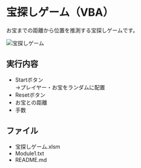# 宝探しゲーム（VBA）
お宝までの距離から位置を推測する宝探しゲームです。

![宝探しゲーム](https://user-images.githubusercontent.com/84171334/232251454-33fbae67-205c-4344-9433-e66e6e0109c5.jpg)

## 実行内容
- Startボタン  
→プレイヤー・お宝をランダムに配置
- Resetボタン
- お宝との距離
- 手数

## ファイル
- 宝探しゲーム.xlsm
- Module1.txt
- README.md
